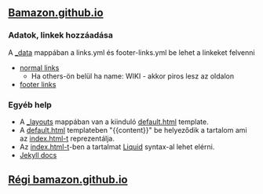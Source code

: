 ## [Bamazon.github.io](https://bamazon.github.io/)
### Adatok, linkek hozzáadása
A [_data](/_data) mappában a links.yml és footer-links.yml be lehet a linkeket felvenni
- [normal links](/_data/links.yml)
  - Ha others-ön belül ha name: WIKI - akkor piros lesz az oldalon
- [footer links](/_data/footer-links.yml)
### Egyéb help
- A [_layouts](/_layouts) mappában van a kiinduló [default.html](/_layouts/default.html) template.
- A [default.html](/_layouts/default.html) templateben "{{content}}" be helyeződik a tartalom ami az [index.html-t](/index.html) reprezentálja.
- Az [index.html-t](/index.html)-ben a tartalmat [Liquid](https://shopify.github.io/liquid/) syntax-al lehet elérni.
- [Jekyll docs](https://jekyllrb.com/docs/)

## [Régi bamazon.github.io](https://bamazon.github.io/old.html)
